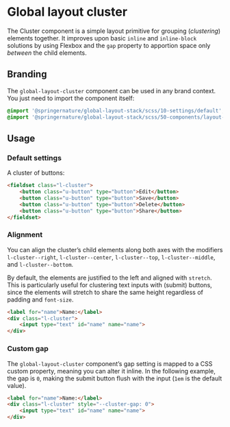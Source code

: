 # Global layout cluster

The Cluster component is a simple layout primitive for grouping (_clustering_) elements together. It improves upon basic `inline` and `inline-block` solutions by using Flexbox and the `gap` property to apportion space only _between_ the child elements.

## Branding

The `global-layout-cluster` component can be used in any brand context. You just need to import the component itself:

```scss
@import '@springernature/global-layout-stack/scss/10-settings/default';
@import '@springernature/global-layout-stack/scss/50-components/layout-cluster';
```

## Usage

### Default settings

A cluster of buttons:

```html
<fieldset class="l-cluster">
    <button class="u-button" type="button">Edit</button>
	<button class="u-button" type="button">Save</button>
	<button class="u-button" type="button">Delete</button>
	<button class="u-button" type="button">Share</button>
</fieldset>
```

### Alignment

You can align the cluster’s child elements along both axes with the modifiers `l-cluster--right`, `l-cluster--center`, `l-cluster--top`, `l-cluster--middle`, and `l-cluster--bottom`.

By default, the elements are justified to the left and aligned with `stretch`. This is particularly useful for clustering text inputs with (submit) buttons, since the elements will stretch to share the same height regardless of padding and `font-size`.

```html
<label for="name">Name:</label>
<div class="l-cluster">
    <input type="text" id="name" name="name">
</div>
```

### Custom gap

The `global-layout-cluster` component’s gap setting is mapped to a CSS custom property, meaning you can alter it inline. In the following example, the gap is `0`, making the submit button flush with the input (`1em` is the default value).

```html
<label for="name">Name:</label>
<div class="l-cluster" style="--cluster-gap: 0">
    <input type="text" id="name" name="name">
</div>
```


